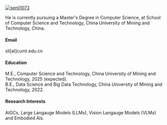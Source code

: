 

[![senli1073](https://img.shields.io/badge/senli1073-github-blue?logo=github)](https://github.com/senli1073)

He is currently pursuing a Master's Degree in Computer Science, at School of Computer Science and Technology, China University of Mining and Technology, China.

#### Email
sli[at]cumt.edu.cn


#### Education
M.E., Computer Science and Technology, China University of Mining and Technology, 2025 (expected).\
B.E., Data Science and Big Data Technology, China University of Mining and Technology, 2022.

#### Research Interests
AIGCs, Large Langauge Models (LLMs), Vision Langauge Models (VLMs) and Embodied AIs.

